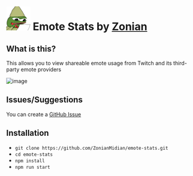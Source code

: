 # ![Stats](./static/favicon.ico) Emote Stats by [Zonian](https://www.twitch.tv/ZonianMidian)

## What is this?

This allows you to view shareable emote usage from Twitch and its third-party emote providers

![image](https://i.imgur.com/Ds3xSWL.png)

## Issues/Suggestions

You can create a [GitHub Issue](https://github.com/ZonianMidian/emote-stats/issues)

## Installation

- `git clone https://github.com/ZonianMidian/emote-stats.git`
- `cd emote-stats`
- `npm install`
- `npm run start`
